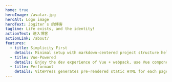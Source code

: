 ```yaml
---
home: true
heroImage: /avatar.jpg
heroAlt: Logo image
heroText: Jogiter`s 的博客
tagline: Life exists, and the identity!
actionText: 进入博客
actionLink: /about/
features:
  - title: Simplicity First
    details: Minimal setup with markdown-centered project structure helps you focus on writing.
  - title: Vue-Powered
    details: Enjoy the dev experience of Vue + webpack, use Vue components in markdown, and develop custom themes with Vue.
  - title: Performant
    details: VitePress generates pre-rendered static HTML for each page, and runs as an SPA once a page is loaded.
---
```

